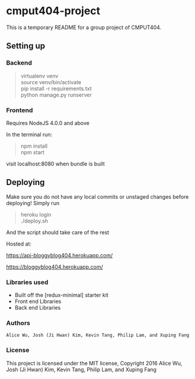 # cmput404-project

This is a temporary README for a group project of CMPUT404.

## Setting up
### Backend
> virtualenv venv  
> source venv/bin/activate  
> pip install -r requirements.txt  
> python manage.py runserver

### Frontend
Requires NodeJS 4.0.0 and above

In the terminal run:
> npm install  
> npm start  

visit localhost:8080 when bundle is built

## Deploying
Make sure you do not have any local commits or unstaged changes before deploying!
Simply run
> heroku login  
> ./deploy.sh  

And the script should take care of the rest

Hosted at:

https://api-bloggyblog404.herokuapp.com/

https://bloggyblog404.herokuapp.com/

### Libraries used
- Built off the [redux-minimal] starter kit
- Front end Libraries
- Back end Libraries

### Authors
`Alice Wu, Josh (Ji Hwan) Kim, Kevin Tang, Philip Lam, and Xuping Fang`

### License 
This project is licensed under the MIT license, Copyright 2016 Alice Wu, Josh (Ji Hwan) Kim, Kevin Tang, Philip Lam, and Xuping Fang 
